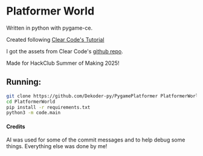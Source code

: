 # Platformer World

Written in python with pygame-ce.

Created following [Clear Code's Tutorial](https://youtu.be/WViyCAa6yLI)

I got the assets from Clear
Code's [github repo](https://github.com/clear-code-projects/Super-Pirate-World.git).

Made for HackClub Summer of Making 2025!

## Running:

```bash
git clone https://github.com/Dekoder-py/PygamePlatformer PlatformerWorld
cd PlatformerWorld
pip install -r requirements.txt
python3 -m code.main
```

#### Credits

AI was used for some of the commit messages and to help debug some things. Everything else was done by me!
